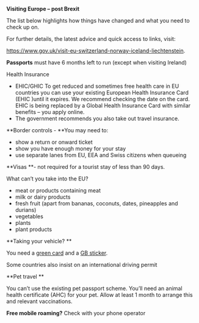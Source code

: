 **Visiting Europe – post Brexit**

The list below highlights how things have changed and what you need to
check up on.

For further details, the latest advice and quick access to links, visit:

https://www.gov.uk/visit-eu-switzerland-norway-iceland-liechtenstein.

**Passports** must have 6 months left to run (except when visiting
Ireland)

Health Insurance

-   EHIC/GHIC To get reduced and sometimes free health care in EU
    countries you can use your existing European Health Insurance Card
    (EHIC )until it expires. We recommend checking the date on the card.
    EHIC is being replaced by a Global Health Insurance Card with
    similar benefits – you apply online.
-   The government recommends you also take out travel insurance.

**Border controls - **You may need to:

-   show a return or onward ticket
-   show you have enough money for your stay
-   use separate lanes from EU, EEA and Swiss citizens when queueing

**Visas **- not required for a tourist stay of less than 90 days.

What can’t you take into the EU?

-   meat or products containing meat
-   milk or dairy products
-   fresh fruit (apart from bananas, coconuts, dates, pineapples and
    durians)
-   vegetables
-   plants
-   plant products

**Taking your vehicle? **

You need a [green
card](https://www.gov.uk/vehicle-insurance/driving-abroad) and a [GB
sticker](https://www.gov.uk/displaying-number-plates/flags-symbols-and-identifiers).

Some countries also insist on an international driving permit

**Pet travel **

You can’t use the existing pet passport scheme. You’ll need an animal
health certificate (AHC) for your pet. Allow at least 1 month to arrange
this and relevant vaccinations.

**Free mobile roaming?** Check with your phone operator
